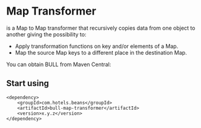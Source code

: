 <head>
    <title>Map Transformer</title>
</head>

# Map Transformer

is a Map to Map transformer that recursively copies data from one object to another giving the possibility to:

* Apply transformation functions on key and/or elements of a Map.
* Map the source Map keys to a different place in the destination Map.

You can obtain BULL from Maven Central: 

## Start using

~~~
<dependency>
    <groupId>com.hotels.beans</groupId>
    <artifactId>bull-map-transformer</artifactId>
    <version>x.y.z</version>
</dependency>
~~~